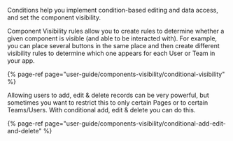 Conditions help you implement condition-based editing and data access, and set the component visibility. 

Component Visibility rules allow you to create rules to determine whether a given component is visible \(and able to be interacted with\). For example, you can place several buttons in the same place and then create different visibility rules to determine which one appears for each User or Team in your app.

{% page-ref page="user-guide/components-visibility/conditional-visibility" %}

Allowing users to add, edit & delete records can be very powerful, but sometimes you want to restrict this to only certain Pages or to certain Teams/Users. With conditional add, edit & delete you can do this.

{% page-ref page="user-guide/components-visibility/conditional-add-edit-and-delete" %}



